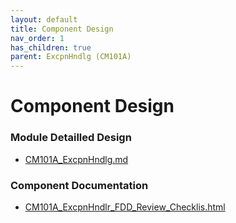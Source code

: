 ```yaml
---
layout: default
title: Component Design
nav_order: 1
has_children: true
parent: ExcpnHndlg (CM101A)
---
```

# Component Design
### Module Detailled Design

- [CM101A_ExcpnHndlg.md](Design/CM101A_ExcpnHndlg.md)

### Component Documentation

- [CM101A_ExcpnHndlr_FDD_Review_Checklis.html](Doc/CM101A_ExcpnHndlr_FDD_Review_Checklis.html)

